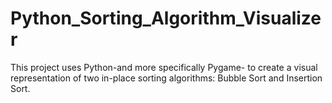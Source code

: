 # Python_Sorting_Algorithm_Visualizer

This project uses Python-and more specifically Pygame- to create a visual representation of two in-place sorting algorithms: Bubble Sort and Insertion Sort.
